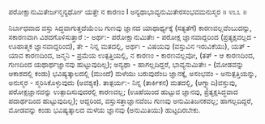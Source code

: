 ಪರೋಕ್ಷಾನುಮಿತೇರ್ಜನ್ಮನ್ಯರ್ಥೋ ಯತ್ತೇ ನ ಕಾರಣಂ I
ಅನ್ಯಥಾಭಾವ್ಯನುಮಿತೇರಸಂಭವಮನುಸ್ಮರ ॥ ೪೩೩ ॥

ನಿರ್ಬಾಧವಾದ ವಸ್ತು ಸಿದ್ಧವಾಗುತ್ತದೆಯೆ೦ಬ ಗುಣವು ಜ್ಞಾನದ ಯಾಥಾರ್ಥ್ಯಕ್ಕೆ (ಸತ್ಯತೆಗೆ) ಕಾರಣವಲ್ಲವೆಂಬುದನ್ನು, ಸಕಾರಣವಾಗಿ ವಿಶದಗೊಳಿಸುತ್ತಾರೆ :-
ಅರ್ಥ:- ಪರೋಕ್ಷಾನುಮಿತೇಃ - ಪರೋಕ್ಷ ಜ್ಞಾನವಾದ್ದರಿಂದ (ಪ್ರತ್ಯಕ್ಷವಲ್ಲದ - ಊಹಾತ್ಮಕ ಜ್ಞಾನವಾದ್ದರಿಂದ), ತೇ - ನಿನ್ನ ಮತದಲ್ಲಿ, ಅರ್ಥಃ - ವಿಷಯವು (ವಸ್ತುವಿನ ಇರುವಿಕೆಯು), ಯತ್ - ಯಾವ ಕಾರಣದಿಂದ, ಜನ್ಮನಿ - ಪ್ರಮೆಯ ಉತ್ಪತ್ತಿಯಲ್ಲಿ, ನ ಕಾರಣಂ - ಕಾರಣವಲ್ಲವೋ, (ತತ್ - ಆ ಕಾರಣದಿಂದ, ಗುಣದಿಂದ ಯಥಾರ್ಥಜ್ಞಾನವು ಹುಟ್ಟುವುದಿಲ್ಲ); ಅನ್ಯಥಾ - ಹಾಗಲ್ಲದಿದ್ದರೆ, ಭಾವ್ಯನುಮಿತೇಃ - (ಮೋಡವನ್ನು ಆಕಾಶದಲ್ಲಿ ಕಂಡು) ಭವಿಷ್ಯತ್ಕಾಲದಲ್ಲಿ (ಮುಂದೆ) ಮಳೆಯು ಬರುವುದೆಂಬ ಜ್ಞಾನಕ್ಕೆ, ಅಸಂಭವಂ - ಅನುತ್ಪತ್ತಿಯನ್ನು, ಅನುಸ್ಮರ - ಸ್ಮರಿಸಿಕೊಳ್ಳುವುದು (ಅವಶ್ಯಕ). 
ತಾತ್ಪರ್ಯ:- ನಿನ್ನ (ತಾರ್ಕಿಕನ) ಮತದಲ್ಲಿ, (ಆಗ್ನ್ಯಾದಿ)ವಸ್ತುವು, ಪರೋಕ್ಷಜ್ಞಾನವನ್ನು ಉತ್ಪಾದಿಸುವುದರಲ್ಲಿ ಕಾರಣವಲ್ಲ; (ಊಹೆಯಿಂದ ಹುಟ್ಟುವ ಜ್ಞಾನವು, ಪ್ರತ್ಯಕ್ಷಸಿದ್ಧವಾದ ಪದಾರ್ಥದಿಂದ ಹುಟ್ಟುವುದಿಲ್ಲ); ಆದ್ದರಿಂದ, ವಸ್ತುಸತ್ತಾಜ್ಞಾನವೆಂಬ ಗುಣವು ಅನುಮಿತಿಜನಕವಲ್ಲ; ಹಾಗಲ್ಲದಿದ್ದರೆ, ಮೋಡವನ್ನು ಕಂಡು ಭವಿಷ್ಯತ್ಕಾಲದ ಮಳೆಯ ಜ್ಞಾನವು (ಅನುಮಿತಿಯು) ಹುಟ್ಟದಿರಬೇಕು.
